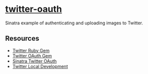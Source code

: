 # [twitter-oauth](https://github.com/cevaris/twitter-oauth)

Sinatra example of authenticating and uploading images to Twitter. 


## Resources
- [Twitter Ruby Gem](https://github.com/sferik/twitter)
- [Twitter OAuth Gem](https://github.com/arunagw/omniauth-twitter)
- [Sinatra Twitter OAuth](http://www.sitepoint.com/twitter-authentication-in-sinatra/)
- [Twitter Local Development](http://stackoverflow.com/questions/1726695/how-to-test-the-twitter-api-locally)
